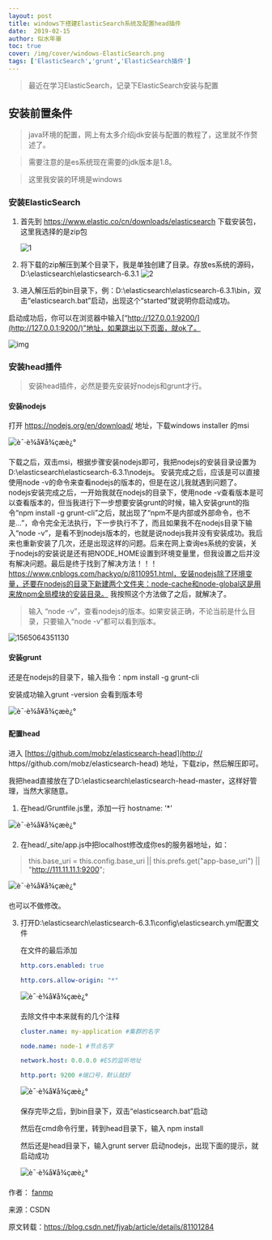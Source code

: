 ```yaml
---
layout: post
title: windows下搭建ElasticSearch系统及配置head插件
date:  2019-02-15
author: 似水年崋
toc: true
cover: /img/cover/windows-ElasticSearch.png
tags: ['ElasticSearch','grunt','ElasticSearch插件']
---
```


>  最近在学习ElasticSearch，记录下ElasticSearch安装与配置

<!-- more -->

##  安装前置条件

> java环境的配置，网上有太多介绍jdk安装与配置的教程了，这里就不作赘述了。

> 需要注意的是es系统现在需要的jdk版本是1.8。

> 这里我安装的环境是windows



### 安装ElasticSearch

1. 首先到 https://www.elastic.co/cn/downloads/elasticsearch 下载安装包，这里我选择的是zip包

   ![1](https://img-blog.csdn.net/20180718170141444?watermark/2/text/aHR0cHM6Ly9ibG9nLmNzZG4ubmV0L2ZqeWFi/font/5a6L5L2T/fontsize/400/fill/I0JBQkFCMA==/dissolve/70)

2. 将下载的zip解压到某个目录下，我是单独创建了目录。存放es系统的源码，D:\elasticsearch\elasticsearch-6.3.1
![2](https://img-blog.csdn.net/20180718170601962?watermark/2/text/aHR0cHM6Ly9ibG9nLmNzZG4ubmV0L2ZqeWFi/font/5a6L5L2T/fontsize/400/fill/I0JBQkFCMA==/dissolve/70)
3. 进入解压后的bin目录下，例：D:\elasticsearch\elasticsearch-6.3.1\bin，双击“elasticsearch.bat”启动，出现这个“started”就说明你启动成功。

启动成功后，你可以在浏览器中输入[“http://127.0.0.1:9200/](http://127.0.0.1:9200/)”地址，如果跳出以下页面，就ok了。

![img](https://img-blog.csdn.net/20180718170841719?watermark/2/text/aHR0cHM6Ly9ibG9nLmNzZG4ubmV0L2ZqeWFi/font/5a6L5L2T/fontsize/400/fill/I0JBQkFCMA==/dissolve/70)

### 安装head插件

>  安装head插件，必然是要先安装好nodejs和grunt才行。

#### 安装nodejs

打开 https://nodejs.org/en/download/ 地址，下载windows installer 的msi

![è¯·è¾å¥å¾çæè¿°](https://img-blog.csdn.net/20180718171219166?watermark/2/text/aHR0cHM6Ly9ibG9nLmNzZG4ubmV0L2ZqeWFi/font/5a6L5L2T/fontsize/400/fill/I0JBQkFCMA==/dissolve/70)

下载之后，双击msi，根据步骤安装nodejs即可，我把nodejs的安装目录设置为D:\elasticsearch\elasticsearch-6.3.1\nodejs。
安装完成之后，应该是可以直接使用node -v的命令来查看nodejs的版本的，但是在这儿我就遇到问题了。
nodejs安装完成之后，一开始我就在nodejs的目录下，使用node -v查看版本是可以查看版本的，但当我进行下一步想要安装grunt的时候，输入安装grunt的指令“npm install -g grunt-cli”之后，就出现了“npm不是内部或外部命令，也不是...”，命令完全无法执行，下一步执行不了，而且如果我不在nodejs目录下输入“node -v”，是看不到nodejs版本的，也就是说nodejs我并没有安装成功。我后来也重新安装了几次，还是出现这样的问题。后来在网上查询es系统的安装，关于nodejs的安装说是还有把NODE_HOME设置到环境变量里，但我设置之后并没有解决问题。最后是终于找到了解决方法！！！https://www.cnblogs.com/hackyo/p/8110951.html，安装nodejs除了环境变量，还要在nodejs的目录下新建两个文件夹：node-cache和node-global这是用来放npm全局模块的安装目录。
我按照这个方法做了之后，就解决了。

> 输入 “node -v”，查看nodejs的版本。如果安装正确，不论当前是什么目录，只要输入“node -v”都可以看到版本。

![1565064351130](C:/Users/J/AppData/Roaming/Typora/typora-user-images/1565064351130.png)

#### 安装grunt

还是在nodejs的目录下，输入指令：npm install -g grunt-cli 

安装成功输入grunt -version 会看到版本号

![è¯·è¾å¥å¾çæè¿°](https://img-blog.csdn.net/20180718173613395?watermark/2/text/aHR0cHM6Ly9ibG9nLmNzZG4ubmV0L2ZqeWFi/font/5a6L5L2T/fontsize/400/fill/I0JBQkFCMA==/dissolve/70)

#### 配置head

进入 [https://github.com/mobz/elasticsearch-head](http:// https//github.com/mobz/elasticsearch-head) 地址，下载zip，然后解压即可。

我把head直接放在了D:\elasticsearch\elasticsearch-head-master，这样好管理，当然大家随意。

1. 在head/Gruntfile.js里，添加一行 hostname: '*'

![è¯·è¾å¥å¾çæè¿°](https://img-blog.csdn.net/20180718174238305?watermark/2/text/aHR0cHM6Ly9ibG9nLmNzZG4ubmV0L2ZqeWFi/font/5a6L5L2T/fontsize/400/fill/I0JBQkFCMA==/dissolve/70)

2. 在head/_site/app.js中把localhost修改成你es的服务器地址，如：

> this.base_uri = this.config.base_uri || this.prefs.get("app-base_uri") || "http://111.11.11.1:9200";

![è¯·è¾å¥å¾çæè¿°](https://img-blog.csdn.net/20180718174657971?watermark/2/text/aHR0cHM6Ly9ibG9nLmNzZG4ubmV0L2ZqeWFi/font/5a6L5L2T/fontsize/400/fill/I0JBQkFCMA==/dissolve/70)

也可以不做修改。

3. 打开D:\elasticsearch\elasticsearch-6.3.1\config\elasticsearch.yml配置文件

    在文件的最后添加
   
    ```yml
   http.cors.enabled: true
    
   http.cors.allow-origin: "*"
   ```
   
    ![è¯·è¾å¥å¾çæè¿°](https://img-blog.csdn.net/20180718175147214?watermark/2/text/aHR0cHM6Ly9ibG9nLmNzZG4ubmV0L2ZqeWFi/font/5a6L5L2T/fontsize/400/fill/I0JBQkFCMA==/dissolve/70)
   
    去除文件中本来就有的几个注释

    ```yml
    cluster.name: my-application #集群的名字

    node.name: node-1 #节点名字

    network.host: 0.0.0.0 #ES的监听地址 

    http.port: 9200 #端口号，默认就好
    ```
   
   ![è¯·è¾å¥å¾çæè¿°](https://img-blog.csdn.net/20180718175412842?watermark/2/text/aHR0cHM6Ly9ibG9nLmNzZG4ubmV0L2ZqeWFi/font/5a6L5L2T/fontsize/400/fill/I0JBQkFCMA==/dissolve/70)
   
   保存完毕之后，到bin目录下，双击“elasticsearch.bat”启动
   
   然后在cmd命令行里，转到head目录下，输入 npm install
   
   然后还是head目录下，输入grunt server 启动nodejs，出现下面的提示，就启动成功
   
   ![è¯·è¾å¥å¾çæè¿°](https://img-blog.csdn.net/20180718180458211?watermark/2/text/aHR0cHM6Ly9ibG9nLmNzZG4ubmV0L2ZqeWFi/font/5a6L5L2T/fontsize/400/fill/I0JBQkFCMA==/dissolve/70)

作者： [fanmp](https://me.csdn.net/fjyab)

来源：CSDN

原文转载：https://blog.csdn.net/fjyab/article/details/81101284

